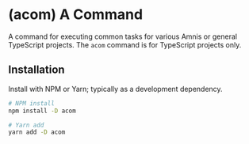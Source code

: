 # (acom) A Command

A command for executing common tasks for various Amnis or general TypeScript projects. The `acom` command is for TypeScript projects only.

## Installation

Install with NPM or Yarn; typically as a development dependency.

```sh
# NPM install
npm install -D acom

# Yarn add
yarn add -D acom
```